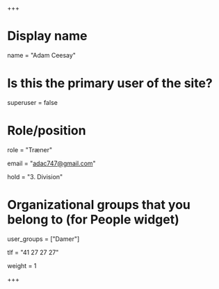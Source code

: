 +++
# Display name
name = "Adam Ceesay"

# Is this the primary user of the site?
superuser = false

# Role/position
role = "Træner"

email = "adac747@gmail.com"

hold = "3. Division"

# Organizational groups that you belong to (for People widget)
user_groups = ["Damer"]

tlf = "41 27 27 27"

weight = 1

+++
